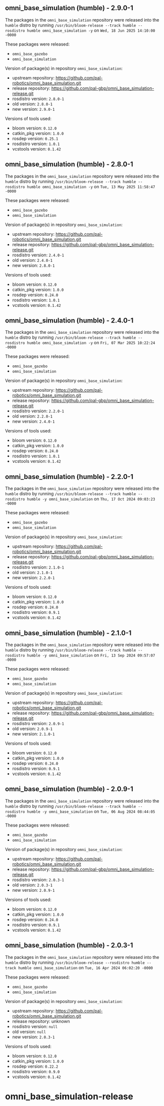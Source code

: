 ## omni_base_simulation (humble) - 2.9.0-1

The packages in the `omni_base_simulation` repository were released into the `humble` distro by running `/usr/bin/bloom-release --track humble --rosdistro humble omni_base_simulation -y` on `Wed, 18 Jun 2025 14:10:00 -0000`

These packages were released:
- `omni_base_gazebo`
- `omni_base_simulation`

Version of package(s) in repository `omni_base_simulation`:

- upstream repository: https://github.com/pal-robotics/omni_base_simulation.git
- release repository: https://github.com/pal-gbp/omni_base_simulation-release.git
- rosdistro version: `2.8.0-1`
- old version: `2.8.0-1`
- new version: `2.9.0-1`

Versions of tools used:

- bloom version: `0.12.0`
- catkin_pkg version: `1.0.0`
- rosdep version: `0.25.1`
- rosdistro version: `1.0.1`
- vcstools version: `0.1.42`


## omni_base_simulation (humble) - 2.8.0-1

The packages in the `omni_base_simulation` repository were released into the `humble` distro by running `/usr/bin/bloom-release --track humble --rosdistro humble omni_base_simulation -y` on `Tue, 13 May 2025 11:58:47 -0000`

These packages were released:
- `omni_base_gazebo`
- `omni_base_simulation`

Version of package(s) in repository `omni_base_simulation`:

- upstream repository: https://github.com/pal-robotics/omni_base_simulation.git
- release repository: https://github.com/pal-gbp/omni_base_simulation-release.git
- rosdistro version: `2.4.0-1`
- old version: `2.4.0-1`
- new version: `2.8.0-1`

Versions of tools used:

- bloom version: `0.12.0`
- catkin_pkg version: `1.0.0`
- rosdep version: `0.24.0`
- rosdistro version: `1.0.1`
- vcstools version: `0.1.42`


## omni_base_simulation (humble) - 2.4.0-1

The packages in the `omni_base_simulation` repository were released into the `humble` distro by running `/usr/bin/bloom-release --track humble --rosdistro humble omni_base_simulation -y` on `Fri, 07 Mar 2025 10:22:24 -0000`

These packages were released:
- `omni_base_gazebo`
- `omni_base_simulation`

Version of package(s) in repository `omni_base_simulation`:

- upstream repository: https://github.com/pal-robotics/omni_base_simulation.git
- release repository: https://github.com/pal-gbp/omni_base_simulation-release.git
- rosdistro version: `2.2.0-1`
- old version: `2.2.0-1`
- new version: `2.4.0-1`

Versions of tools used:

- bloom version: `0.12.0`
- catkin_pkg version: `1.0.0`
- rosdep version: `0.24.0`
- rosdistro version: `1.0.1`
- vcstools version: `0.1.42`


## omni_base_simulation (humble) - 2.2.0-1

The packages in the `omni_base_simulation` repository were released into the `humble` distro by running `/usr/bin/bloom-release --track humble --rosdistro humble -y omni_base_simulation` on `Thu, 17 Oct 2024 09:03:23 -0000`

These packages were released:
- `omni_base_gazebo`
- `omni_base_simulation`

Version of package(s) in repository `omni_base_simulation`:

- upstream repository: https://github.com/pal-robotics/omni_base_simulation.git
- release repository: https://github.com/pal-gbp/omni_base_simulation-release.git
- rosdistro version: `2.1.0-1`
- old version: `2.1.0-1`
- new version: `2.2.0-1`

Versions of tools used:

- bloom version: `0.12.0`
- catkin_pkg version: `1.0.0`
- rosdep version: `0.24.0`
- rosdistro version: `0.9.1`
- vcstools version: `0.1.42`


## omni_base_simulation (humble) - 2.1.0-1

The packages in the `omni_base_simulation` repository were released into the `humble` distro by running `/usr/bin/bloom-release --track humble --rosdistro humble -y omni_base_simulation` on `Fri, 13 Sep 2024 09:57:07 -0000`

These packages were released:
- `omni_base_gazebo`
- `omni_base_simulation`

Version of package(s) in repository `omni_base_simulation`:

- upstream repository: https://github.com/pal-robotics/omni_base_simulation.git
- release repository: https://github.com/pal-gbp/omni_base_simulation-release.git
- rosdistro version: `2.0.9-1`
- old version: `2.0.9-1`
- new version: `2.1.0-1`

Versions of tools used:

- bloom version: `0.12.0`
- catkin_pkg version: `1.0.0`
- rosdep version: `0.24.0`
- rosdistro version: `0.9.1`
- vcstools version: `0.1.42`


## omni_base_simulation (humble) - 2.0.9-1

The packages in the `omni_base_simulation` repository were released into the `humble` distro by running `/usr/bin/bloom-release --track humble --rosdistro humble -y omni_base_simulation` on `Tue, 06 Aug 2024 08:44:05 -0000`

These packages were released:
- `omni_base_gazebo`
- `omni_base_simulation`

Version of package(s) in repository `omni_base_simulation`:

- upstream repository: https://github.com/pal-robotics/omni_base_simulation.git
- release repository: https://github.com/pal-gbp/omni_base_simulation-release.git
- rosdistro version: `2.0.3-1`
- old version: `2.0.3-1`
- new version: `2.0.9-1`

Versions of tools used:

- bloom version: `0.12.0`
- catkin_pkg version: `1.0.0`
- rosdep version: `0.24.0`
- rosdistro version: `0.9.1`
- vcstools version: `0.1.42`


## omni_base_simulation (humble) - 2.0.3-1

The packages in the `omni_base_simulation` repository were released into the `humble` distro by running `/usr/bin/bloom-release --rosdistro humble --track humble omni_base_simulation` on `Tue, 16 Apr 2024 06:02:20 -0000`

These packages were released:
- `omni_base_gazebo`
- `omni_base_simulation`

Version of package(s) in repository `omni_base_simulation`:

- upstream repository: https://github.com/pal-robotics/omni_base_simulation.git
- release repository: unknown
- rosdistro version: `null`
- old version: `null`
- new version: `2.0.3-1`

Versions of tools used:

- bloom version: `0.12.0`
- catkin_pkg version: `1.0.0`
- rosdep version: `0.22.2`
- rosdistro version: `0.9.0`
- vcstools version: `0.1.42`


# omni_base_simulation-release
